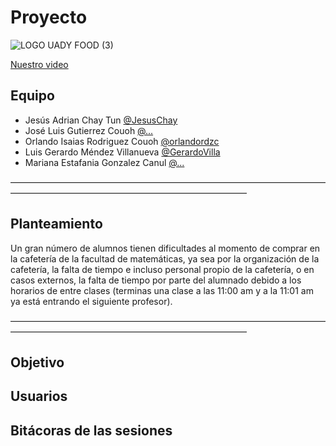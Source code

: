 # Proyecto
![LOGO UADY FOOD (3)](https://user-images.githubusercontent.com/111620583/193472726-ce633e3c-e62d-470e-8181-8841589c1d51.png)
[](https://www.youtube.com/watch?v=O0u9QQ_I5sQ&ab_channel=FamousLam%C3%ADa)


[Nuestro video](https://www.youtube.com/watch?v=O0u9QQ_I5sQ&ab_channel=FamousLam%C3%ADa)

## Equipo
* Jesús Adrian Chay Tun [@JesusChay](https://github.com/JesusChay)
* José Luis Gutierrez Couoh [@...]()
* Orlando Isaias Rodriguez Couoh [@orlandordzc](https://github.com/orlandordzc)
* Luis Gerardo Méndez Villanueva [@GerardoVilla](https://github.com/orlandordzc)
* Mariana Estafania Gonzalez Canul [@...]()

––––––––––––––––––––––––––––––––––––––––––––––––––––––––––––––––––––––––––––––––––––––––––––––––––––––––––––––––––––––––––––––

## Planteamiento
Un gran número de alumnos tienen dificultades al momento de comprar en la cafetería de la facultad de matemáticas, ya sea por la organización de la cafetería, la falta de tiempo e incluso personal propio de la cafetería, o en casos externos, la falta de tiempo por parte del alumnado debido a los horarios de entre clases (terminas una clase a las 11:00 am y a la 11:01 am ya está entrando el siguiente profesor). 

––––––––––––––––––––––––––––––––––––––––––––––––––––––––––––––––––––––––––––––––––––––––––––––––––––––––––––––––––––––––––––––
## Objetivo




## Usuarios



## Bitácoras de las sesiones




